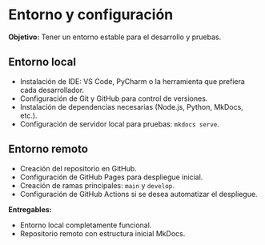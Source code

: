 # Entorno y configuración

**Objetivo:** Tener un entorno estable para el desarrollo y pruebas.

## Entorno local
- Instalación de IDE: VS Code, PyCharm o la herramienta que prefiera cada desarrollador.
- Configuración de Git y GitHub para control de versiones.
- Instalación de dependencias necesarias (Node.js, Python, MkDocs, etc.).
- Configuración de servidor local para pruebas: `mkdocs serve`.

## Entorno remoto
- Creación del repositorio en GitHub.
- Configuración de GitHub Pages para despliegue inicial.
- Creación de ramas principales: `main` y `develop`.
- Configuración de GitHub Actions si se desea automatizar el despliegue.

**Entregables:**
- Entorno local completamente funcional.
- Repositorio remoto con estructura inicial MkDocs.

